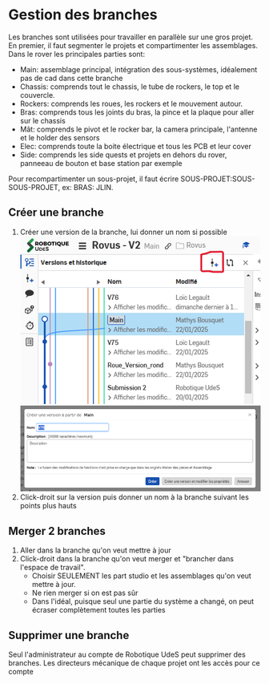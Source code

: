 # Gestion des branches

Les branches sont utilisées pour travailler en parallèle sur une gros projet. En premier, il faut segmenter le projets et compartimenter les assemblages. Dans le rover les principales parties sont:

- Main: assemblage principal, intégration des sous-systèmes, idéalement pas de cad dans cette branche
- Chassis: comprends tout le chassis, le tube de rockers, le top et le couvercle.
- Rockers: comprends les roues, les rockers et le mouvement autour.
- Bras: comprends tous les joints du bras, la pince et la plaque pour aller sur le chassis
- Mât: comprends le pivot et le rocker bar, la camera principale, l'antenne et le holder des sensors
- Elec: comprends toute la boite électrique et tous les PCB et leur cover
- Side: comprends les side quests et projets en dehors du rover, panneeau de bouton et base station par exemple

Pour recompartimenter un sous-projet, il faut écrire SOUS-PROJET:SOUS-SOUS-PROJET, ex: BRAS: JLIN.

## Créer une branche

1. Créer une version de la branche, lui donner un nom si possible
   ![OnShape_CreateVersion](../../attachements/Mechanical/OnShape_CreateVersion.png)![Onshape_VersionName](../../attachements/Mechanical/Onshape_VersionName.png)
2. Click-droit sur la version puis donner un nom à la branche suivant les points plus hauts

## Merger 2 branches

1. Aller dans la branche qu'on veut mettre à jour
2. Click-droit dans la branche qu'on veut merger et "brancher dans l'espace de travail".
   - Choisir SEULEMENT les part studio et les assemblages qu'on veut mettre à jour.
   - Ne rien merger si on est pas sûr
   - Dans l'idéal, puisque seul une partie du système a changé, on peut écraser complètement toutes les parties

## Supprimer une branche

Seul l'administrateur au compte de Robotique UdeS peut supprimer des branches. Les directeurs mécanique de chaque projet ont les accès pour ce compte
